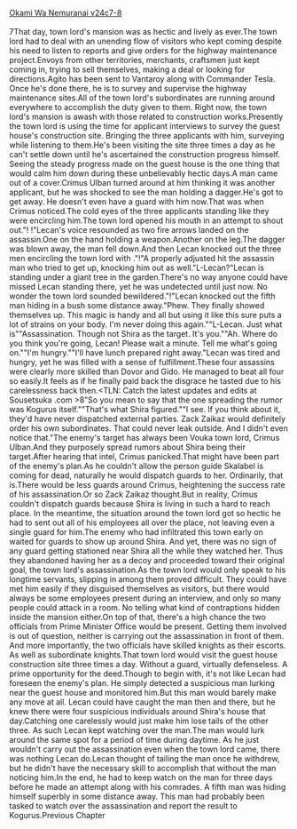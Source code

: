 [Okami Wa Nemuranai v24c7-8](https://www.sousetsuka.com/2020/08/okami-wa-nemuranai-2478.html)
<br/><br/>
7That day, town lord's mansion was as hectic and lively as ever.The town lord had to deal with an unending flow of visitors who kept coming despite his need to listen to reports and give orders for the highway maintenance project.Envoys from other territories, merchants, craftsmen just kept coming in, trying to sell themselves, making a deal or looking for directions.Agito has been sent to Vantaroy along with Commander Tesla. Once he's done there, he is to survey and supervise the highway maintenance sites.All of the town lord's subordinates are running around everywhere to accomplish the duty given to them. Right now, the town lord's mansion is awash with those related to construction works.Presently the town lord is using the time for applicant interviews to survey the guest house's construction site. Bringing the three applicants with him, surveying while listening to them.He's been visiting the site three times a day as he can't settle down until he's ascertained the construction progress himself. Seeing the steady progress made on the guest house is the one thing that would calm him down during these unbelievably hectic days.A man came out of a cover.Crimus Ulban turned around at him thinking it was another applicant, but he was shocked to see the man holding a dagger.He's got to get away. He doesn't even have a guard with him now.That was when Crimus noticed.The cold eyes of the three applicants standing like they were encircling him.The town lord opened his mouth in an attempt to shout out."<Fire Arrow>! <Fire Arrow>!"Lecan's voice resounded as two fire arrows landed on the assassin.One on the hand holding a weapon.Another on the leg.The dagger was blown away, the man fell down.And then Lecan knocked out the three men encircling the town lord with <Lightning>."<Lightning>!"A properly adjusted <Lighting> hit the assassin man who tried to get up, knocking him out as well."L-Lecan?"Lecan is standing under a giant tree in the garden.There's no way anyone could have missed Lecan standing there, yet he was undetected until just now. No wonder the town lord sounded bewildered."<Lightning>!"Lecan knocked out the fifth man hiding in a bush some distance away."Phew. They finally showed themselves up. This <Concealment> magic is handy and all but using it like this sure puts a lot of strains on your body. I'm never doing this again.""L-Lecan. Just what is""Assassination. Though not Shira as the target. It's you.""Ah. Where do you think you're going, Lecan! Please wait a minute. Tell me what's going on.""I'm hungry.""I'll have lunch prepared right away."Lecan was tired and hungry, yet he was filled with a sense of fulfillment.These four assassins were clearly more skilled than Dovor and Gido. He managed to beat all four so easily.It feels as if he finally paid back the disgrace he tasted due to his carelessness back then.<TLN: Catch the latest updates and edits at Sousetsuka .com >8"So you mean to say that the one spreading the rumor was Kogurus itself.""That's what Shira figured.""I see. If you think about it, they'd have never dispatched external parties. Zack Zaikaz would definitely order his own subordinates. That could never leak outside. And I didn't even notice that."The enemy's target has always been Vouka town lord, Crimus Ulban.And they purposely spread rumors about Shira being their target.After hearing that intel, Crimus panicked.That might have been part of the enemy's plan.As he couldn't allow the person guide Skalabel is coming for dead, naturally he would dispatch guards to her. Ordinarily, that is.There would be less guards around Crimus, heightening the success rate of his assassination.Or so Zack Zaikaz thought.But in reality, Crimus couldn't dispatch guards because Shira is living in such a hard to reach place. In the meantime, the situation around the town lord got so hectic he had to sent out all of his employees all over the place, not leaving even a single guard for him.The enemy who had infiltrated this town early on waited for guards to show up around Shira. And yet, there was no sign of any guard getting stationed near Shira all the while they watched her. Thus they abandoned having her as a decoy and proceeded toward their original goal, the town lord's assassination.As the town lord would only speak to his longtime servants, slipping in among them proved difficult. They could have met him easily if they disguised themselves as visitors, but there would always be some employees present during an interview, and only so many people could attack in a room. No telling what kind of contraptions hidden inside the mansion either.On top of that, there's a high chance the two officials from Prime Minister Office would be present. Getting them involved is out of question, neither is carrying out the assassination in front of them. And more importantly, the two officials have skilled knights as their escorts. As well as subordinate knights.That town lord would visit the guest house construction site three times a day. Without a guard, virtually defenseless. A prime opportunity for the deed.Though to begin with, it's not like Lecan had foreseen the enemy's plan. He simply detected a suspicious man lurking near the guest house and monitored him.But this man would barely make any move at all. Lecan could have caught the man then and there, but he knew there were four suspicious individuals around Shira's house that day.Catching one carelessly would just make him lose tails of the other three. As such Lecan kept watching over the man.The man would lurk around the same spot for a period of time during daytime. As he just wouldn't carry out the assassination even when the town lord came, there was nothing Lecan do.Lecan thought of tailing the man once he withdrew, but he didn't have the necessary skill to accomplish that without the man noticing him.In the end, he had to keep watch on the man for three days before he made an attempt along with his comrades. A fifth man was hiding himself superbly in some distance away. This man had probably been tasked to watch over the assassination and report the result to Kogurus.Previous Chapter<br/>

